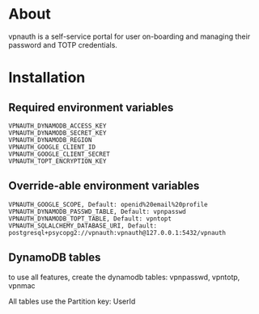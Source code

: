 # About

vpnauth is a self-service portal for user on-boarding and managing their password and TOTP credentials.

# Installation

## Required environment variables

```VPNAUTH_GSUITE_DOMAIN
VPNAUTH_DYNAMODB_ACCESS_KEY
VPNAUTH_DYNAMODB_SECRET_KEY
VPNAUTH_DYNAMODB_REGION
VPNAUTH_GOOGLE_CLIENT_ID
VPNAUTH_GOOGLE_CLIENT_SECRET
VPNAUTH_TOPT_ENCRYPTION_KEY
```

## Override-able environment variables

```VPNAUTH_REDIRECT_URI, Default: http://127.0.0.1:5000/oauth2callback
VPNAUTH_GOOGLE_SCOPE, Default: openid%20email%20profile
VPNAUTH_DYNAMODB_PASSWD_TABLE, Default: vpnpasswd
VPNAUTH_DYNAMODB_TOPT_TABLE, Default: vpntopt
VPNAUTH_SQLALCHEMY_DATABASE_URI, Default: postgresql+psycopg2://vpnauth:vpnauth@127.0.0.1:5432/vpnauth
```

## DynamoDB tables

to use all features, create the dynamodb tables: vpnpasswd, vpntotp, vpnmac

All tables use the Partition key: UserId